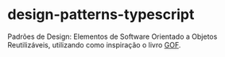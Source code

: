 # design-patterns-typescript

Padrões de Design: Elementos de Software Orientado a Objetos Reutilizáveis, utilizando como inspiração o livro [GOF](https://docero.com.br/doc/see055n).
